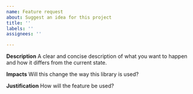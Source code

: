 ```yaml
---
name: Feature request
about: Suggest an idea for this project
title: ''
labels: ''
assignees: ''

---
```


**Description**
A clear and concise description of what you want to happen and how it differs from the current state.

**Impacts**
Will this change the way this library is used?

**Justification**
How will the feature be used?
